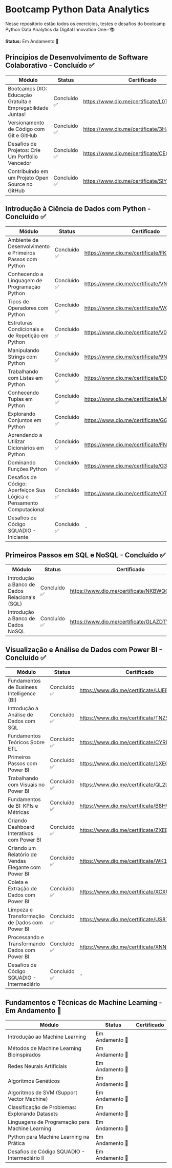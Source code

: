 # Bootcamp Python Data Analytics

Nesse repositório estão todos os exercícios, testes e desafios do bootcamp Python Data Analytics da Digital Innovation One✅📚

**Status:** Em Andamento 🚧

## Princípios de Desenvolvimento de Software Colaborativo - Concluído ✅
| Módulo | Status | Certificado |
| ------ | ------ | ----------- |
| Bootcamps DIO: Educação Gratuita e Empregabilidade Juntas!| Concluído ✅ | https://www.dio.me/certificate/L0TQ82FY/share |
| Versionamento de Código com Git e GitHub | Concluído ✅ | https://www.dio.me/certificate/3HJHV02C/share |
| Desafios de Projetos: Crie Um Portfólio Vencedor | Concluído ✅ | https://www.dio.me/certificate/CEOTRIVT/share |
| Contribuindo em um Projeto Open Source no GitHub | Concluído ✅ | https://www.dio.me/certificate/SIYO7BVB/share |


## Introdução à Ciência de Dados com Python - Concluído ✅
| Módulo | Status | Certificado |
| ------ | ------ | ----------- |
| Ambiente de Desenvolvimento e Primeiros Passos com Python | Concluído ✅ | https://www.dio.me/certificate/FKAP2Z98/share |
| Conhecendo a Linguagem de Programação Python | Concluído ✅ | https://www.dio.me/certificate/VNTURWQF/share |
| Tipos de Operadores com Python | Concluído ✅ | https://www.dio.me/certificate/WQFYQMNI/share |
| Estruturas Condicionais e de Repetição em Python | Concluído ✅ | https://www.dio.me/certificate/V0BJL3PK/share |
| Manipulando Strings com Python | Concluído ✅ | https://www.dio.me/certificate/9NUWMIDV/share |
| Trabalhando com Listas em Python | Concluído ✅ | https://www.dio.me/certificate/DIXGGIIK/share |
| Conhecendo Tuplas em Python | Concluído ✅ | https://www.dio.me/certificate/LMMCWUNP/share |
| Explorando Conjuntos em Python | Concluído ✅ | https://www.dio.me/certificate/GG7B644N/share |
| Aprendendo a Utilizar Dicionários em Python | Concluído ✅ | https://www.dio.me/certificate/FNZPMRTK/share |
| Dominando Funções Python | Concluído ✅ | https://www.dio.me/certificate/G3QLUUMA/share |
| Desafios de Código: Aperfeiçoe Sua Lógica e Pensamento Computacional | Concluído ✅ | https://www.dio.me/certificate/OTYZAISH/share |
| Desafios de Código SQUADIO - Iniciante | Concluído ✅ | - |

## Primeiros Passos em SQL e NoSQL - Concluído ✅
| Módulo | Status | Certificado |
| ------ | ------ | ----------- |
| Introdução a Banco de Dados Relacionais (SQL) | Concluído ✅ | https://www.dio.me/certificate/NKBWQOB5/share |
| Introdução a Banco de Dados NoSQL | Concluído ✅ | https://www.dio.me/certificate/GLAZDTWG/share |

## Visualização e Análise de Dados com Power BI - Concluído ✅
| Módulo | Status | Certificado |
| ------ | ------ | ----------- |
| Fundamentos de Business Intelligence (BI) | Concluído ✅ | https://www.dio.me/certificate/UJEEFMCX/share |
| Introdução a Análise de Dados com SQL | Concluído ✅ | https://www.dio.me/certificate/TNZS1FIG/share |
| Fundamentos Teóricos Sobre ETL | Concluído ✅ | https://www.dio.me/certificate/CYRIR2BC/share |
| Primeiros Passos com Power BI | Concluído ✅ | https://www.dio.me/certificate/1XEO9V7V/share |
| Trabalhando com Visuais no Power BI | Concluído ✅ | https://www.dio.me/certificate/QL2LZX8V/share |
| Fundamentos de BI: KPIs e Métricas | Concluído ✅ | https://www.dio.me/certificate/B8HWEGYQ/share |
| Criando Dashboard Interativos com Power BI | Concluído ✅ | https://www.dio.me/certificate/ZXEBD6XL/share |
| Criando um Relatório de Vendas Elegante com Power BI | Concluído ✅ | https://www.dio.me/certificate/WK1LUAH1/share |
| Coleta e Extração de Dados com Power BI | Concluído ✅ | https://www.dio.me/certificate/XCXUKQGS/share |
| Limpeza e Transformação de Dados com Power BI | Concluído ✅ | https://www.dio.me/certificate/US87LHRI/share |
| Processando e Transformando Dados com Power BI | Concluído ✅ | https://www.dio.me/certificate/XNNLE0LZ/share |
| Desafios de Código SQUADIO - Intermediário | Concluído ✅ | - |

## Fundamentos e Técnicas de Machine Learning - Em Andamento 🚧
| Módulo | Status | Certificado |
| ------ | ------ | ----------- |
| Introdução ao Machine Learning | Em Andamento 🚧 |  |
| Métodos de Machine Learning Bioinspirados | Em Andamento 🚧 |  |
| Redes Neurais Artificiais | Em Andamento 🚧 |  |
| Algoritmos Genéticos | Em Andamento 🚧 |  |
| Algoritmos de SVM (Support Vector Machine) | Em Andamento 🚧 |  |
| Classificação de Problemas: Explorando Datasets | Em Andamento 🚧 |  |
| Linguagens de Programação para Machine Learning | Em Andamento 🚧 |  |
| Python para Machine Learning na Prática | Em Andamento 🚧 |  |
| Desafios de Código SQUADIO - Intermediário ll | Em Andamento 🚧 |  |

